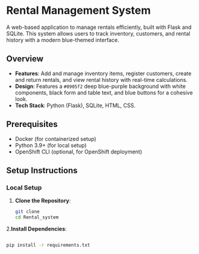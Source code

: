 # Rental Management System

A web-based application to manage rentals efficiently, built with Flask and SQLite. This system allows users to track inventory, customers, and rental history with a modern blue-themed interface.

## Overview

- **Features**: Add and manage inventory items, register customers, create and return rentals, and view rental history with real-time calculations.
- **Design**: Features a `#0905f2` deep blue-purple background with white components, black form and table text, and blue buttons for a cohesive look.
- **Tech Stack**: Python (Flask), SQLite, HTML, CSS.

## Prerequisites

- Docker (for containerized setup)
- Python 3.9+ (for local setup)
- OpenShift CLI (optional, for OpenShift deployment)

## Setup Instructions

### Local Setup

1. **Clone the Repository**:

   ```bash
   git clone 
   cd Rental_system
2.**Install Dependencies**:

```bash

pip install -r requirements.txt
